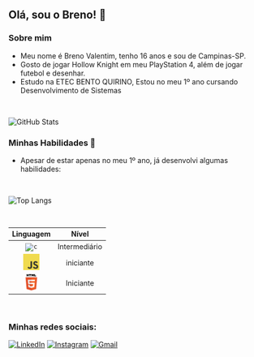 ## Olá, sou o Breno! 👋
<h3>Sobre mim</h3>
<ul>
  <li>Meu nome é Breno Valentim, tenho 16 anos e sou de Campinas-SP.</li>
  <li>Gosto de jogar Hollow Knight em meu PlayStation 4, além de jogar futebol e desenhar.</li>
  <li>Estudo na ETEC BENTO QUIRINO, Estou no meu 1º ano cursando Desenvolvimento de Sistemas</li>
</ul>
<br>

![GitHub Stats](https://github-readme-stats.vercel.app/api?username=Baumzin&theme=transparent&bg_color=000&border_color=30A3DC&show_icons=true&icon_color=30A3DC&title_color=E94D5F&text_color=FFF)
<br>

<h3>Minhas Habilidades 🚀</h3>
<ul>
  <li>Apesar de estar apenas no meu 1º ano, já desenvolvi algumas habilidades: </li>
</ul>
<br>

![Top Langs](https://github-readme-stats-git-masterrstaa-rickstaa.vercel.app/api/top-langs/?username=Baumzin&bg_color=000&border_color=30A3DC&title_color=E94D5F&text_color=FFF)

<br>

Linguagem | Nível
:--------:|:-----:
<code><img height="32" src="https://cdn.iconscout.com/icon/free/png-512/c-programming-569564.png" alt="c"/></code>         |Intermediário
<code><img height="32" src="https://raw.githubusercontent.com/github/explore/80688e429a7d4ef2fca1e82350fe8e3517d3494d/topics/javascript/javascript.png" alt="Javascript"/></code>|iniciante
<code><img height="32" src="https://raw.githubusercontent.com/github/explore/80688e429a7d4ef2fca1e82350fe8e3517d3494d/topics/html/html.png" alt="HTML5"/></code>      |Iniciante
<br>
<h3><b>Minhas redes sociais:</b></h3>

[![LinkedIn](https://img.shields.io/badge/LinkedIn-0077B5?style=for-the-badge&logo=linkedin&logoColor=white)](https://www.linkedin.com/in/breno-valentim-2752a4310/)
[![Instagram](https://img.shields.io/badge/-Instagram-%23E4405F?style=for-the-badge&logo=instagram&logoColor=white)](https://www.instagram.com/baumzin/)
[![Gmail](https://img.shields.io/badge/Gmail-333333?style=for-the-badge&logo=gmail&logoColor=red)](mailto:brenosuvale@gmail.com)




